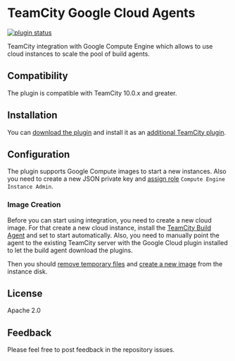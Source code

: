 # TeamCity Google Cloud Agents
[![plugin status]( 
http://teamcity.jetbrains.com/app/rest/builds/buildType:TeamCityGoogleCloudAgent_Build,pinned:true/statusIcon.svg)](https://teamcity.jetbrains.com/viewType.html?buildTypeId=TeamCityGoogleCloudAgent_Build&guest=1)

TeamCity integration with Google Compute Engine which allows to use cloud instances to scale the pool of build agents.

## Compatibility

The plugin is compatible with TeamCity 10.0.x and greater.

## Installation

You can [download the plugin](https://teamcity.jetbrains.com/app/rest/builds/buildType:TeamCityGoogleCloudAgent_Build,branch:default:any,tag:release/artifacts/content/cloud-google.zip?guest=1) and install it as an [additional TeamCity plugin](https://confluence.jetbrains.com/display/TCDL/Installing+Additional+Plugins).

## Configuration

The plugin supports Google Compute images to start a new instances. Also you need to create a new JSON private key and [assign role](https://cloud.google.com/compute/docs/access/#predefined_short_product_name_roles) `Compute Engine Instance Admin`.

### Image Creation

Before you can start using integration, you need to create a new cloud image. For that create a new cloud instance, install the [TeamCity Build Agent](https://confluence.jetbrains.com/display/TCDL/TeamCity+Integration+with+Cloud+Solutions#TeamCityIntegrationwithCloudSolutions-PreparingavirtualmachinewithaninstalledTeamCityagent) and set to start automatically. Also, you need to manually point the agent to the existing TeamCity server with the Google Cloud plugin installed to let the build agent download the plugins.

Then you should [remove temporary files](https://confluence.jetbrains.com/display/TCDL/TeamCity+Integration+with+Cloud+Solutions#TeamCityIntegrationwithCloudSolutions-Capturinganimagefromavirtualmachine) and [create a new image](https://cloud.google.com/compute/docs/images/create-delete-deprecate-private-images) from the instance disk.

## License

Apache 2.0

## Feedback

Please feel free to post feedback in the repository issues.
